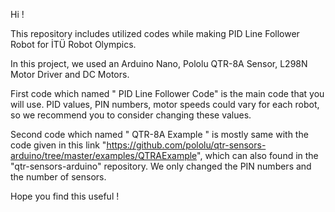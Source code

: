 Hi ! 

This repository includes utilized codes while making PID Line Follower Robot for İTÜ Robot Olympics. 

In this project, we used an Arduino Nano, Pololu QTR-8A Sensor, L298N Motor Driver and DC Motors.

First code which named " PID Line Follower Code" is the main code that you will use. PID values, PIN numbers, motor speeds could vary for each robot, so we recommend you to consider changing these values.   

Second code which named " QTR-8A Example " is mostly same with the code given in this link "https://github.com/pololu/qtr-sensors-arduino/tree/master/examples/QTRAExample", which can also found in the "qtr-sensors-arduino" repository. We only changed the PIN numbers and the number of sensors. 

Hope you find this useful ! 
